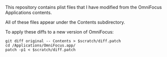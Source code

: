 This repository contains plist files that I have modified from the OmniFocus Applications contents.

All of these files appear under the Contents subdirectory.

To apply these diffs to a new version of OmniFocus:

``` shell
git diff original -- Contents > $scratch/diff.patch
cd /Applications/OmniFocus.app/
patch -p1 < $scratch/diff.patch
```


